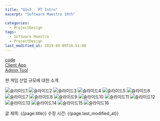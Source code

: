 ```yaml
---
title: "GG<3 - PT Intro"
excerpt: "Software Maestro 10th"

categories:
  - ProjectDesign
tags:
  - Software Maestro
  - ProjectDesign
last_modified_at: 2019-09-09T16:51:00
---
```


[code](https://github.com/ahg223/DeepLeague_Data_Creator)    
[Client App](https://www.youtube.com/watch?v=vUgf9LGOL6A&feature=youtu.be)  
[Admin Tool](https://youtu.be/GcgeBZFil3s)  
  

현 게임 산업 규모에 대한 소개   

![슬라이드1](https://user-images.githubusercontent.com/34998051/68084954-f4542380-fe7e-11e9-9597-8ce6d3370485.png)
![슬라이드2](https://user-images.githubusercontent.com/34998051/68084955-f4542380-fe7e-11e9-89cd-d44e0adbefc5.png)
![슬라이드3](https://user-images.githubusercontent.com/34998051/68084956-f4ecba00-fe7e-11e9-8c0d-497941eb8578.png)
![슬라이드4](https://user-images.githubusercontent.com/34998051/68084957-f4ecba00-fe7e-11e9-9f0f-07df0bb866dd.png)
![슬라이드5](https://user-images.githubusercontent.com/34998051/68084958-f4ecba00-fe7e-11e9-9cfa-ee571b48aeff.png)
![슬라이드6](https://user-images.githubusercontent.com/34998051/68084959-f5855080-fe7e-11e9-8110-d2067e16e399.png)
![슬라이드7](https://user-images.githubusercontent.com/34998051/68084960-f5855080-fe7e-11e9-9550-dc3d401b2c77.png)
![슬라이드8](https://user-images.githubusercontent.com/34998051/68084961-f5855080-fe7e-11e9-9267-c0c0b6d895ed.png)
![슬라이드9](https://user-images.githubusercontent.com/34998051/68084962-f61de700-fe7e-11e9-9869-388e0a8fd812.png)
![슬라이드10](https://user-images.githubusercontent.com/34998051/68084963-f61de700-fe7e-11e9-9811-18f26ccba37b.png)
![슬라이드11](https://user-images.githubusercontent.com/34998051/68084964-f61de700-fe7e-11e9-9d39-b2a8fadf3b6a.png)
![슬라이드12](https://user-images.githubusercontent.com/34998051/68084965-f61de700-fe7e-11e9-817c-d8c00b4cfbe1.png)
![슬라이드13](https://user-images.githubusercontent.com/34998051/68084966-f6b67d80-fe7e-11e9-8e64-0ce268481a43.png)
![슬라이드14](https://user-images.githubusercontent.com/34998051/68084967-f6b67d80-fe7e-11e9-95c1-1e6491e503e5.png)
![슬라이드15](https://user-images.githubusercontent.com/34998051/68084968-f6b67d80-fe7e-11e9-8120-8ebb06632b54.png)
![슬라이드16](https://user-images.githubusercontent.com/34998051/68084969-f6b67d80-fe7e-11e9-8a04-d92b75998fba.png)

글 제목: {{page.title}}
수정 시간: {{page.last_modified_at}}
